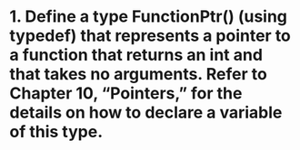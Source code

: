 # 1. Define a type FunctionPtr() (using typedef) that represents a pointer to a function that returns an int and that takes no arguments. Refer to Chapter 10, “Pointers,” for the details on how to declare a variable of this type.

